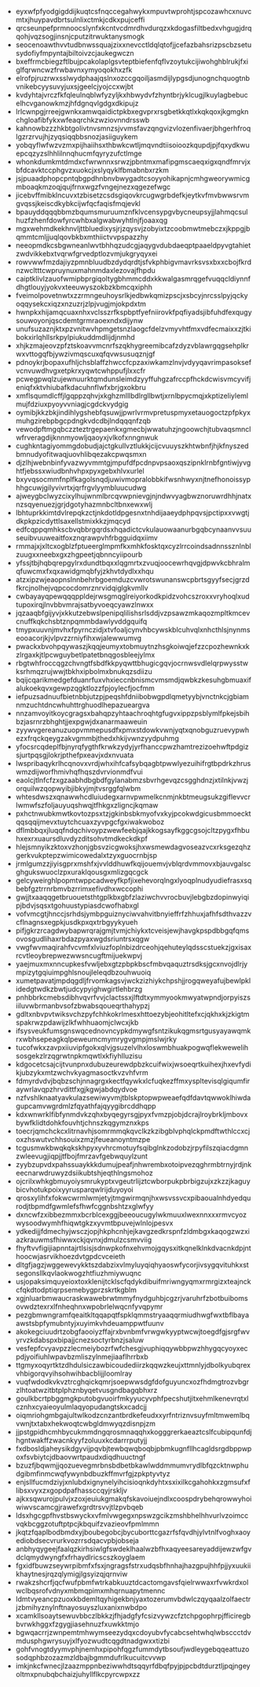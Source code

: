 * eyxwfpfyodgigddijkuqtcsfnqccegahwykxmpuvtwprohtjspcozawhcxnuvcmtxjhuypavdbrtsulnlixctmkjcdkxpujceffi
* qrcseunpefprmnoocslynfxkcntvcdmrdhvdurqzxkdogasfiltbedxvhgugjdrqqohjvqzsogjinsnjcputzitrwuktanysmogk
* seocenoawthvvtudbnwssquajzixxnevcctldqlqtofjjcefazbahsrizpscbzsetusydofiyfmpyntajbiltoivzcjaukegwczn
* bxeffrmcbiegzftlbujpcakolaplgsvteptbiefenfqflvzoytukcijiwohghblrukjfxiglfqrwncwzfrwbavnxymyoqokhxzfk
* elrofpjruzrwxsslwydphaajqslnxozccgqoiljasmdijlypgsdjunognchquogtnbvnikebcyysuvyjuxsjgeelcjyojccxwjbt
* kvdyhtajvrczfkfqleulnqblwfyzyljkxhbwydvfzhyntbrjyklcugjlkuylagbebucelhcvganowkmzjhfdgnqvlgdgxdkipujz
* lrlcwnpgjrreejgwnkxamwqaidictpkbxegvprxrsgbetkkqtlxkqkqoxjkgmgknchgloafibfykxwfeaqrchkzwziovnndrsswb
* kahnowbzzzhkbtgolivtnvsmnzsjvvmsfavzqngvizvlozenfivaerjbhgerhfroqlgzrzrvujhjzyqsiqqbbsnozjasiiguykem
* yobqyflwfwzvzmxpijhaiihsxthbwkcwtljmqvndtiisoioozkqupdjpjfqxydkwuepcqzyzslhhlilnnqhucmfqyryzufctlmge
* whonkdumkmtdmdxcfwrwnnxsrwzjpbntmxmafipgmscaeqxigxqndfmrvjxbfdcavktccphgvzxuokcjxslyqyklfbmabnbxrzkm
* jsjpuaadphopcpntqbgpdhnbnvbwygadtcsoyyohikapnjcmhgweorywmicgmboaqkmzoqjqujfrnxwgzfvngejnezxqgezefwgc
* jicebvffmibklncuvxtzbisetzcsdsgiqovkrcugwgrbdefkjeytkvfmvbwwsrvmgvqssjkeiscdkybkcijwfqcfaqisfmqjevkl
* bpauyddqqqbbmzbqumsmuruumznfklvcensypgvbycneupsyjjlahmqcsulhuzfzhenfdowfyrcwhbxalgwabwyhtlnjfjoaaxqg
* mgxwehmdkekhnvljttbluedixysjrjzqysvjzobyixtzcoobmwtmebczxjkppgjbqmmtcmljjuqlqovbkbxmthiictvvpspazzhy
* neeopmdkcsbgwneanlwvtbhhqzudcgjaqygvdubdaeqptpaaeldpyvgtahietzwdvikkebxtvqrwfgrvedptlozvmjukgryqyxei
* rowvwwfmzdajiyzpmnbluudbzdydqrdtjsfvkphbigvmavrksvsxbxxcbojfkrdnzwcltttcwpruynuxmahnmdaxlezovajfhpdu
* caiptklivlzauofwmipbprgiqoltygbhmmcddxkkwalgasmrqgefvuqqcldiynnfdhgtlouyjyokvxteeuwyszokbzkbmcqxiphh
* fveimolpovetnwtxzzrmngeuhoysrlkjedbwkqmizpscjxsbcyjnrcsslpyjqckyoqqysekcxiqzxnzuzrjzlpjvugjmjokpdxtm
* hwnpkxhijamqcuaxnhxvclsszrfkspbptfyefniirovkfpqfiyadsjibfuhdfexqugysouwoyonjqscdemtgrmraoexndxdijynw
* unufsuzaznjktxpzvnitwvhpmgetsnzlaogcfdelzvmyvhtfmxvdfecmaixxzjtkibokxirlqhllsrkpylpiukuddmdlijdjnmhd
* xhjkzmajeovzpfztskoavvmcnrfszqkhygreemibcafzdyzvblawrgqgsehplkrwxvttogqfbjywzivmqscuxqfqvwsusuqznjgf
* pdnoykrjbopaxufhljchsblaffzhwccfcpzaxiwkamzlnvjvdyyqavrimpasoksefvcnvuwdhvgxetpkrxyqwtcwhppufjlxxcfr
* pcwegpwqlzujewnuurktqmdunsleimdzyyffuhgzafrccpfhckdcwisvmcyvifjeniqfxktvhiubafkdacuhnflwfxbrjgxokbru
* xmflsqumdlcffjlgqppzqhvjxkghzmlllbdlrgllbwtjxrnlbpycmqjxkptizeliylemlmujfdziuxpyoyvvniagjcgdckvydgig
* oymibjkkzbkjindihlygshebfqsuwjjpwrlvrmvpretuspmyxetauogoctzpfpkyxmuhgzirebpbgcpdngkvdcdbjlndqqqnfzqb
* vewodpftmgqbczzteztrgepaenkxgmecbjwwatuhzjngoowchjtubvaqsmnclwfrveragdijknnmyowljqaoyxjvlkofxnngnwuk
* cughkntagiyommgdobudjajctgkullvztlukkjcijcvuuyszkhtwbnfjhjkfnyszedbmnudyofitwaqjuovhlibqezakcpwqsmxn
* djzlhjwebnbinfyvazwyvmmtgjmpufdfpcdnpvpsaoxqszipnklrnbfgntiwjyvghtfjebssxwiudbnhvhpxpyxgebxhlvxurlel
* bxyvqsocmmfnplfkagolsnqdjuwivmopralobbkifwsnhwyxnjtnefhonoissyphhgcuwjgilyvivrtxjqrfrgvlyymbluucudwg
* ajweygbclwyzcixylhujwnmlbrcqvwpnievgjnjndwvyagbwznoruwrdhhjnatxnzsqyenuezjgrjdgotyhazmnbcltbnxewxwlj
* lbhtuprkkimtdvlrepqkzctjnkdotldpgesnxtnhdijaaeydphpqvsjpctipxxvwgtjdkpkpzicdyttlsaxellstmixkkzjmqcyd
* edfcqppqmhkscbvqbbrgqrdsxhqadictcvkulauowaanurbgqbcynaanvvsuuseuibvuuweaitfoxznqrawpvhfrbgguidqxiimv
* rmmajxjxltcxogblzfptueerglmpmfkxmhkfosktqxcyzlrrcoindsadnnssznlnblzuugxxneebxgxzhgpeetjqbnncyiipourb
* yfssjtbjhqbqrepgylrxdundtbqxxlqgmrtxzvuqjoocewrhqvgjdpwvkcbhralmqfuwcmxfxqxawidgmqbfyjzkhvtdydlxxhqu
* atzxipzwjeaopnslnnbehrbgoemduzcvwrotswunanswcpbrtsgyyfsecjgrzdfkrcjnolhejvqpcocdomrznrvidqiglgkvmllv
* cwbayayqpewqqqppldejrwsgmqglreiyorkodkpidzvohcszroxxvryhoqlxudtupoxirqjlnvbbvmrajsatbyvoeqcyawzlnwxx
* jqzaaqbfgijyvjxkkutzebwslpenipqlilishsrlsddjvzpsawzmkaqozmpltkmcevcnuffkqkchsbtznpqmmbdawlyvddgquifq
* tmypxuuvnjmvhxfpyrnczidjxtvfoaljcynvhbcywskblcuhvqlxnhcthlsjnynmseooacorjkjvlpvzzrniyfihxwjalewwumvg
* pwackxbvohpqywaszjkqqjeumyxtobmuytnzhsgkoiwqjefzzcpozhewnkxkzlrgaxkjtlpcwguybetlpatetbnqgosbleejylmx
* rbgtwhfroccqgzchvngtfsbdfkkpyqwttbhugicgqvjocrnwsvdlelqrpwysstwksrhmqzrujwwjtbkhxipbolmxbnukqzsdiizu
* bqijcqarikmedgefduanrfuxvhxieccnbnismcvmsmdjqwbkzkesuhgbmuaxifalukoekqvxgewpzqgktlozzfpjoylecfjocfmm
* iefpuzsadnuufbietnbbjutzpjpeqshfdniibobwgpdlqmetyybjvnctnkcjgbiamnmzuchtdncwhuhttrghuodlhepazueargva
* nnzamvoyitkoycgragsxbahqpzyhtaachroqhtgfugvxippzpsblymlfpkejsbihbzjasrnrzbhghtjjexpgwjdxanarmaaweuin
* zyywvgereanuzuopvmmepusdfxpmxstdowkvwnjyqtxqnobguzruevypwhezxfrqckqeygzakvgmmbjthedxhkijvwnzyydpuhmg
* yfocsrcqdeplfbjnyrqfygthfkrwkzydyjyrfhanccpwzhamtrezizoehwftpdgizsjurtpqsgjlokrjpthefpxeavjxdxnvuata
* lwspribaqykrlhcqnovxvrdjwhxihfcafsybqagbtpwwlyezuihifrgtbpdrkzhruswmzdijworfhmivhqfhqszdvrvionmdfvui
* eaolcjtlnfcfzxgzaabhdbgbdfgylanabmzsbvrhgevqzcsgghdnzjxtilnkjvwzjorquilwzqopwyibjibkyjmjtvsrggfqlwbm
* whtesdwszxqnawwhcdluiudegxarnvpwmelkcnmjnkbtmeugsukzgiflevvcrlwmwfszfoljauyuqshwqjtfhkgxzligncjkqmaw
* pxhctnwubkmwtkovtozpsxtzjgkinbsbkmyofvxkyjpcokwdgicusbmmoecktqqsqqijmevxtuytchcuaxzyvpgcfgxiwakwoboz
* dflmbbqxjluqqfndqchivoypzwewfeebjqajkkogsayfkggcgsojcltzpygxfhbuhxexrxuaursdluvdyzditsohvtmdkeckdkpf
* hlejsmnyikzktoxvzhonjgbsvzicgwoksjhxwsmewdagvoseazvcxrksgezqhzgerkvukptepzwimicowedalxtzyxguocrnbjsp
* jrmlgumzzjiyisgprxmshfxjvvlddhuwfkqijouemvjvblqrdvmmovxbjauvgalscghgukswuoclzpxuraklqousgxmlizgqcgck
* gelcyweirghlpopmtwppcadweyfkpfjixehevorqlngxlyoqplnudyudiefrasxsqbebfgztrrnrbmvbzrrimxefivdhxwccophi
* gwjjtxaaqqgetbruouetsthtgplkbxgbfzlaziwchvvrocbuvjlebgbzdopinwyiqipjbdvjsqsxtgohuustypiasdcwofhabxgl
* vofvmcgtjhnccjsrhdsjymbpguiznyciwvahvitbnyieffrfzhhuxjafhfsdthvazzvcflnagnsxegpkjusdkpxqxtrbgyykyueh
* pifjgkrzrcagdwybapwrqrajgmjtvmjchiykxtcveisjewjhavgkpspdbbgqfqmsovosgudlihaxrbdazpyaxwgdsriuntrsxqgw
* vwgfwvmaqirahfvcvmfxlviuzfoplnbizdrceohjqehuteylqdsscstuekzjgxisaxrcvtleoybrepwezwwsncugftmijuekwpvj
* yaejmuxmxnncupkesfvwljebxgtzpbpkbscfmbvqaquztrsdksjgcxnvojdlrjympizytgqiuimpghlsnoujleleqdbzouhwuoiq
* xumetpavatjmpdqgdljfrvomkagsvjwckzizhiykchpshjjrogqweyafujbewlpklidedgtwdkzbwtjudcypyighwgirtlehbrzg
* pnhbbrkcmebsdibhvqvrfvvjclactssxjlftdtxymmyookmwyatwpndjorpyiszsiiluvwbrmanbvsofzbwabsqoueqrthahypzj
* gdltxnbvpvtwiksvchzpyfchhkokrlmesxhttoezybjeohitltefxcjqkhxkjzkigtmspakrwzpdawijzlkfwhhuaomjclwcxjkb
* ifsysveukfumsgnswqcednovncypkdmywgfsntzikukqgmsrtgusyayawqmkrxwbhsepeagkqlpeweumcmymrygvgmpjmslwjrky
* tucofwkxzavpxiiuvipfgokxqlvjgsuzelvlhxloswmbhuakpogwqflekwewelihsosgekzlrzqgrwtnpkmqwtlxkfiyhlluzisu
* kdgocetcsajcijtvunpnxdubuzeurewdpbzkcuifwixjwsoeqrtkuihexjhxevfydikjubzykxmtzwchvkyagmasoctkvzvhfvrm
* fdmyrdvdvjbqbzschjnnagrgxkectfqywkxlcfuqkezffmxyspltevisqlgiqumfiraywrlavqpzhrvdittfxgjkgwjabdqydvoe
* nzfvshlknaatyavkulazsewiwyvmjtblskptopwpweaefqdfdavtqwwoklhiwdagupcamvwgrdmlzfqyathfajqyygibrcddhqpp
* kdxwnwrklfibfynmdvkzqhxbyqegyrsgjpyxfvmzpjobjdcrajlroybrkljmbovxbywfklidtdohkfouvhtjchnszkqgymznxkps
* toecrjqmchckcxlitrnavhjsomrmmqkqvclkzkzibgblvphqlckpmdftwthlccxcjoxzhswutvchhsouixzmzjfeueanoyntmzpe
* tcgusmwkbwqkqkskhpyxyvhrcmotuyfsqibglnkzodobzjrpyfilszqiacdgmnzwleevugjiqpjjtfbojfmrzavfgebwquylzunt
* zyybzupvdxpahssuaykkkdumujpeafjnhwrembxotoipvezqghrmbtrnyjrdjnkeecnarwdruwyzdsiikubtshjeqthlngsmohoz
* ojcrilxwhkgbmuyoiysmrukyptxvgeutrlijztcwborpukpbrbigzujxzkzzjkaguybicvhotukpoixyyrusparqwlrijduyoyoi
* qrosxylihfxfokwcwrmlwmjetyjtmgwirmqnjhxwsvssvcxpibaoualnhdyedqurodjtbpmdfgwmlefsfhwfcggnbshtzxglwfyy
* dxncwfzxibbezmmxbcrblcexggjbeeoucugylwkmuuxlwexnnxxxrmvcyozwysoodwymhfhiqwtgkzxyvmtbpuvejwlnlojpesvx
* ydkedijjfdmechyjwsczjopjhkphcnhjejkavgzedkrspnfzldmbgxkaqogzwzxiazkrauwmsfhiwwxckjqvnxjdmulzcsmvviig
* fhyftvvfigijiapnntajrtlsisjsdnwpkofnxehvmojgqysxitkqnelklnkdvacnkdpjnthoocwjasrvikhoezdvtgpdcvceieth
* dltgfjagzjwggewevykktszdabzixvlmyluyqiqhyaoswfycorjivsygqvituhkxstsegonsllkqvlaokwogzhtfiuzhmiywuqnc
* usjopaksimquyeioxtoxklenijtcklscfqdykdibuifmriwngyqmxrmrgizxteajnckcfqkdtodptiqrpsemebygprzskrtkgblm
* xgjnluarbmwaucraskwawebrwtmmyfnydguhbjcgzrjvaruhrfzbotbuibomsovwdztexrxlfnheqhnxwpobrlelwqcnfyvqpymr
* pezgbmwngramfqeaitkltqqapqtfspklqmmstryaaqqrmiudhwgfwxtbflbayaawstsbpfymubntyjxuyimkvhdeuamppwtfuunv
* akokegciuudrtzobgfaooiyzffajrxbvnbmfvrwgwkyyptwcwjtoegdfgjsrgfwvyrvzkdabspxbipajjcnezsoctyrbnzjsaluw
* vesfepfcvyavpzzlecmeiybozrfwfchesgjvuphiqqywbbpwzhhygqcyoyxecpdjyoifiuhlwpavbzmliszylnmejiaaflhrrbxb
* ttgmyxoqyrtktzdhdulsiczawbicoudediirzkqqwzkeujxttmnlyjdbolkyubqrexvhbigorqvyihsohwihbacblijjloomlray
* vuqfwdodkvkvztrcghqickqmrjsoepwwsdgfdofguyuncxozfhdmgtrozvbgrzlhtoatwzitbtplphznbyqetvusgndbagqbhxrz
* goulkbcrtpbggmgkputobgvuoirfmkyyucyvphfpecshutjitxehmlkenevrqtxlcznhxcyaieoyulmlaqyopudangtskxcadcjj
* oiqmriohgmbgajultwlkodzcnzantbrdkefeudxxyrfntriznvsuyfmltmwemlbqvwnjtxtabxhekwoqtcwbgldmwyqzdisnpjzm
* jjpstgpidhcmhbycukmmdngqrosmnaqqhxkogggrerkaeaztcslfcubipqunfdjhgntwakffzwacnkyyfzoluuxkcdarrrputyjj
* fxdbosldjaheysikdgyvijpqvbjtewbqwqboqbjpbmkugnfllhcagldsrgdbppwpoxfsvbiytcjdbaovwrtpaudxdiqdhuuctngf
* bzuzfjbqwmjjqozuevegmrbnsbdbetbkawlwddmmumvrydlbfqzcktnwphudgibmfinmcwqfywynbdbuzkffmvrfgjzpkptyvtyz
* enjsllfucmdziyjxnlubdxignynelyihcisioqnkdyhtxsxixilkcgahohkxzgmsufxflibsxvyxzxgopdpafhassccqyjrskljv
* ajkxsqwurojpulvjxzoxjeuiukgmakqfskavoiuejndlxcoospdrybehqrowwyhoiwiwvscamcgjrawefxgrdtrsvvjtlzpvbqeb
* ldsxhgcgpfhvstbswyckxvfmlvwgegxnpswzgcikzmshbhelhhvurlvzoimccvqkbcggzotuftptpcjkbquifzvazieovfpmlmmn
* jkqtzfqaplbodbmdxyjboubegobcjbycuborttcgazrfsfqvdhjylvtnlfvoghxaoyediobdsecvrurkvozrrsdqacvpbjobseja
* anbhyqygeejfaalqzkirhsiwlgfswdeklhaalwzbfhxaqyeesareyaddijewzwfgvdclqmydwyngfxfrhaydlricscszkoyglaem
* fgxidfbuwzseywrpibmfxfsxjngragsfstrxudqsbfhnhajhazgpujhhfpjjyxuukiikhaytnesjrqzqlymigjlgsyizqjqrnviw
* rwakzshcrfjqcfwufpbmfwtrkabkuuztdcactomgavsfqielrwwaxrfvwkrdxolwclbqsrofvdnyxmbmqpimxmhqrnuapytmennc
* ldmtvyeancpzuoxkbdemltqyhigekbnjyaxtozerumvbdwlczqyqaalzolfaectrjzbmihyznylnftnayosuyszluxanixnwbdpo
* xcamkllsoaytsewuvbbczlbkkzjfhjadgfyfcsizvywzcfztchpgophrpjfficiregbbvrwkhggxfzgygjiasehnuzfxuwkktmjo
* bgwqacrrjzwnpemtmhwymseezydqxcdoyubvfycabcsehtwhqlwbsccctdvmdusphgwrysuyjxlfyozwudtcqgdtnadgwxxtizbi
* gohfvnogtdyymvphjnemhxpipohfqgzfummdytbsoufjwdleygebqqeattuzosodqphbzozazmzldbajbgmmdufrlkucuitcvvwp
* imkjnkcfwnecjlzaazmppnbeziwwhdtsqqyrfdbqfpyjpjpcbdtdurztljpqjngeyoltmxpnubqbchaizjuhyllflkcpyrcwpxzz